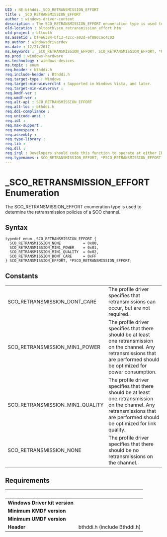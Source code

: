 ```yaml
---
UID : NE:bthddi._SCO_RETRANSMISSION_EFFORT
title : _SCO_RETRANSMISSION_EFFORT
author : windows-driver-content
description : The SCO_RETRANSMISSION_EFFORT enumeration type is used to determine the retransmission policies of a SCO channel.
old-location : bltooth\sco_retransmission_effort.htm
old-project : bltooth
ms.assetid : bf466384-bf13-42cc-a02d-ef880cac4c02
ms.author : windowsdriverdev
ms.date : 12/21/2017
ms.keywords : _SCO_RETRANSMISSION_EFFORT, SCO_RETRANSMISSION_EFFORT, *PSCO_RETRANSMISSION_EFFORT
ms.prod : windows-hardware
ms.technology : windows-devices
ms.topic : enum
req.header : bthddi.h
req.include-header : Bthddi.h
req.target-type : Windows
req.target-min-winverclnt : Supported in Windows Vista, and later.
req.target-min-winversvr : 
req.kmdf-ver : 
req.umdf-ver : 
req.alt-api : SCO_RETRANSMISSION_EFFORT
req.alt-loc : bthddi.h
req.ddi-compliance : 
req.unicode-ansi : 
req.idl : 
req.max-support : 
req.namespace : 
req.assembly : 
req.type-library : 
req.lib : 
req.dll : 
req.irql : Developers should code this function to operate at either IRQL = DISPATCH_LEVEL (if the callback   function does not access paged memory), or IRQL = PASSIVE_LEVEL (if the callback function must access   paged memory)
req.typenames : SCO_RETRANSMISSION_EFFORT, *PSCO_RETRANSMISSION_EFFORT
---
```


# _SCO_RETRANSMISSION_EFFORT Enumeration
The SCO_RETRANSMISSION_EFFORT enumeration type is used to determine the retransmission policies of a
  SCO channel.

## Syntax
````
typedef enum _SCO_RETRANSMISSION_EFFORT { 
  SCO_RETRANSMISSION_NONE          = 0x00,
  SCO_RETRANSMISSION_MIN1_POWER    = 0x01,
  SCO_RETRANSMISSION_MIN1_QUALITY  = 0x02,
  SCO_RETRANSMISSION_DONT_CARE     = 0xFF
} SCO_RETRANSMISSION_EFFORT, *PSCO_RETRANSMISSION_EFFORT;
````

## Constants

<table>

<tr>
<td>SCO_RETRANSMISSION_DONT_CARE</td>
<td>The profile driver specifies that retransmissions can occur, but are not required.</td>
</tr>

<tr>
<td>SCO_RETRANSMISSION_MIN1_POWER</td>
<td>The profile driver specifies that there should be at least one retransmission on the channel. Any
     retransmissions that are performed should be optimized for power consumption.</td>
</tr>

<tr>
<td>SCO_RETRANSMISSION_MIN1_QUALITY</td>
<td>The profile driver specifies that there should be at least one retransmission on the channel. Any
     retransmissions that are performed should be optimized for link quality.</td>
</tr>

<tr>
<td>SCO_RETRANSMISSION_NONE</td>
<td>The profile driver specifies that there should be no retransmissions on the channel.</td>
</tr>
</table>


## Requirements
| &nbsp; | &nbsp; |
| ---- |:---- |
| **Windows Driver kit version** |  |
| **Minimum KMDF version** |  |
| **Minimum UMDF version** |  |
| **Header** | bthddi.h (include Bthddi.h) |